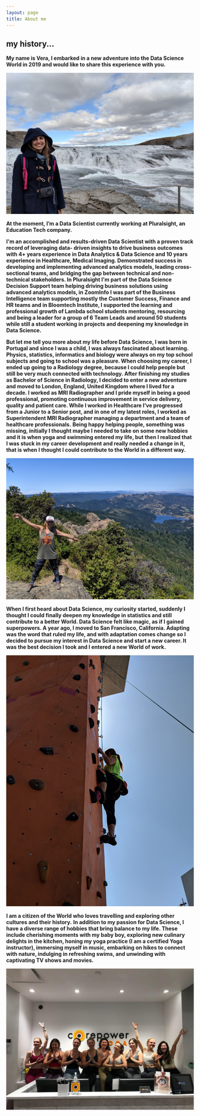 ```yaml
---
layout: page
title: About me
---
```


## my history...

**My name is Vera, I embarked in a new adventure into the Data Science World in 2019 and would like to share this experience with you.**

![](/img/iceland.jpg)

**At the moment, I’m a Data Scientist currently working at Pluralsight, an Education Tech company.**

**I'm an accomplished and results-driven Data Scientist with a proven track record of leveraging data- driven insights to drive business outcomes with 4+ years experience in Data Analytics & Data Science and 10 years experience in Healthcare, Medical Imaging. Demonstrated success in developing and implementing advanced analytics models, leading cross-sectional teams, and bridging the gap between technical and non-technical stakeholders.
In Pluralsight I'm part of the Data Science Decision Support team helping driving business solutions using advanced analytics models, in ZoomInfo I was part of the Business Intelligence team supporting mostly the Customer Success, Finance and HR teams and in Bloomtech Institute, I supported the learning and professional growth of Lambda school students mentoring, resourcing and being a leader for a group of 6 Team Leads and around 50 students while still a student working in projects and deepening my knowledge in Data Science.**

**But let me tell you more about my life before Data Science, I was born in Portugal and since I was a child, I was always fascinated about learning. Physics, statistics, informatics and biology were always on my top school subjects and going to school was a pleasure. When choosing my career, I ended up going to a Radiology degree, because I could help people but still be very much connected with technology. After finishing my studies as Bachelor of Science in Radiology, I decided to enter a new adventure and moved to London, England, United Kingdom where I lived for a decade. I worked as MRI Radiographer and I pride myself in being a good professional, promoting continuous improvement in service delivery, quality and patient care. While I worked in Healthcare I’ve progressed from a Junior to a Senior post, and in one of my latest roles, I worked as Superintendent MRI Radiographer managing a department and a team of healthcare professionals.**
**Being happy helping people, something was missing, initially I thought maybe I needed to take on some new hobbies and it is when yoga and swimming entered my life, but then I realized that I was stuck in my career development and really needed a change in it, that is when I thought I could contribute to the World in a different way.**

![](/img/hike.jpg)

**When I first heard about Data Science, my curiosity started, suddenly I thought I could finally deepen my knowledge in statistics and still contribute to a better World. Data Science felt like magic, as if I gained superpowers. A year ago, I moved to San Francisco, California. Adapting was the word that ruled my life, and with adaptation comes change so I decided to pursue my interest in Data Science and start a new career. It was the best decision I took and I entered a new World of work.**

![](/img/climb.jpg)

**I am a citizen of the World who loves travelling and exploring other cultures and their history.**
**In addition to my passion for Data Science, I have a diverse range of hobbies that bring balance to my life. These include cherishing moments with my baby boy, exploring new culinary delights in the kitchen, honing my yoga practice (I am a certified Yoga instructor), immersing myself in music, embarking on hikes to connect with nature, indulging in refreshing swims, and unwinding with captivating TV shows and movies.**

![](/img/yoga.jpg)
